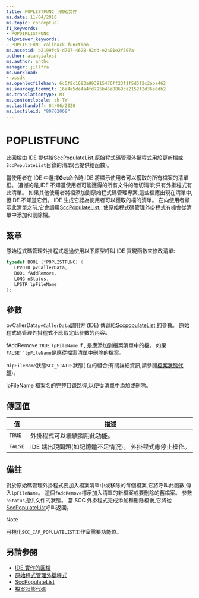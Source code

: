 ```yaml
---
title: POPLISTFUNC |微軟文件
ms.date: 11/04/2016
ms.topic: conceptual
f1_keywords:
- POPDIRLISTFUNC
helpviewer_keywords:
- POPLISTFUNC callback function
ms.assetid: b2199fd5-d707-4628-92dd-e2a01e2f507a
author: acangialosi
ms.author: anthc
manager: jillfra
ms.workload:
- vssdk
ms.openlocfilehash: 6c5f8c1683a993915476ff23f1f5d5f2c2aba462
ms.sourcegitcommit: 16a4a5da4a4fd795b46a0869ca2152f2d36e6db2
ms.translationtype: MT
ms.contentlocale: zh-TW
ms.lasthandoff: 04/06/2020
ms.locfileid: "80702068"
---
```

# <a name="poplistfunc"></a>POPLISTFUNC
此回檔由 IDE 提供給[SccPopulateList,](../extensibility/sccpopulatelist-function.md)原始程式碼管理外掛程式用於更新檔或`SccPopulateList`目錄的清單(也提供給函數)。

 當使用者在 IDE 中選擇**Get**命令時,IDE 將顯示使用者可以獲取的所有檔案的清單框。 遺憾的是,IDE 不知道使用者可能獲得的所有文件的確切清單;只有外掛程式有此清單。 如果其他使用者將檔添加到原始程式碼管理專案,這些檔應出現在清單中,但IDE 不知道它們。 IDE 生成它認為使用者可以獲取的檔的清單。 在向使用者顯示此清單之前,它會調用[SccPopulateList,](../extensibility/sccpopulatelist-function.md)`,`使原始程式碼管理外掛程式有機會從清單中添加和刪除檔。

## <a name="signature"></a>簽章
 原始程式碼管理外掛程式透過使用以下原型呼叫 IDE 實現函數來修改清單:

```cpp
typedef BOOL (*POPLISTFUNC) (
   LPVOID pvCallerData,
   BOOL fAddRemove,
   LONG nStatus,
   LPSTR lpFileName
);
```

## <a name="parameters"></a>參數
 pvCallerData`pvCallerData`調用方 (IDE) 傳遞給[SccpopulateList 的](../extensibility/sccpopulatelist-function.md)參數。 原始程式碼管理外掛程式不應假定此參數的內容。

 fAddRemove `TRUE` `lpFileName` If , 是應添加到檔案清單中的檔。 如果`FALSE``lpFileName`是應從檔案清單中刪除的檔案。

 n`lpFileName`狀態`SCC_STATUS`狀態( 位的組合;有關詳細資訊,請參閱[檔案狀態代碼](../extensibility/file-status-code-enumerator.md))。

 lpFileName 檔案名的完整目錄路徑,以便從清單中添加或刪除。

## <a name="return-value"></a>傳回值

|值|描述|
|-----------|-----------------|
|`TRUE`|外掛程式可以繼續調用此功能。|
|`FALSE`|IDE 端出現問題(如記憶體不足情況)。 外掛程式應停止操作。|

## <a name="remarks"></a>備註
 對於原始碼管理外掛程式要加入檔案清單中或移除的每個檔案,它將呼叫此函數,傳入`lpFileName`。 這個`fAddRemove`標示加入清單的新檔案或要刪除的舊檔案。 參數`nStatus`提供文件的狀態。 當 SCC 外掛程式完成添加和刪除檔後,它將從[SccPopulateList](../extensibility/sccpopulatelist-function.md)呼叫返回。

> [!NOTE]
> 可視化`SCC_CAP_POPULATELIST`工作室需要功能位。

## <a name="see-also"></a>另請參閱
- [IDE 實作的回檔](../extensibility/callback-functions-implemented-by-the-ide.md)
- [原始程式管理外掛程式](../extensibility/source-control-plug-ins.md)
- [SccPopulateList](../extensibility/sccpopulatelist-function.md)
- [檔案狀態代碼](../extensibility/file-status-code-enumerator.md)
